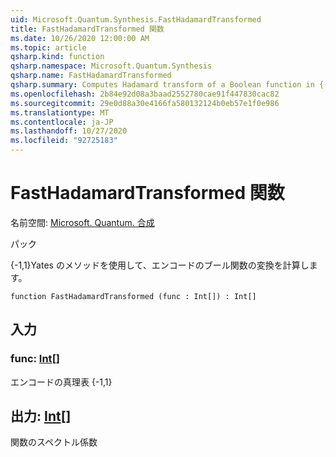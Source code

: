 ```yaml
---
uid: Microsoft.Quantum.Synthesis.FastHadamardTransformed
title: FastHadamardTransformed 関数
ms.date: 10/26/2020 12:00:00 AM
ms.topic: article
qsharp.kind: function
qsharp.namespace: Microsoft.Quantum.Synthesis
qsharp.name: FastHadamardTransformed
qsharp.summary: Computes Hadamard transform of a Boolean function in {-1,1} encoding using Yates's method
ms.openlocfilehash: 2b84e92d08a3baad2552780cae91f447830cac82
ms.sourcegitcommit: 29e0d88a30e4166fa580132124b0eb57e1f0e986
ms.translationtype: MT
ms.contentlocale: ja-JP
ms.lasthandoff: 10/27/2020
ms.locfileid: "92725183"
---
```

# <a name="fasthadamardtransformed-function"></a>FastHadamardTransformed 関数

名前空間: [Microsoft. Quantum. 合成](xref:Microsoft.Quantum.Synthesis)

パック [](https://nuget.org/packages/)


{-1,1}Yates のメソッドを使用して、エンコードのブール関数の変換を計算します。

```qsharp
function FastHadamardTransformed (func : Int[]) : Int[]
```


## <a name="input"></a>入力

### <a name="func--int"></a>func: [Int](xref:microsoft.quantum.lang-ref.int)[]

エンコードの真理表 {-1,1}



## <a name="output--int"></a>出力: [Int](xref:microsoft.quantum.lang-ref.int)[]

関数のスペクトル係数